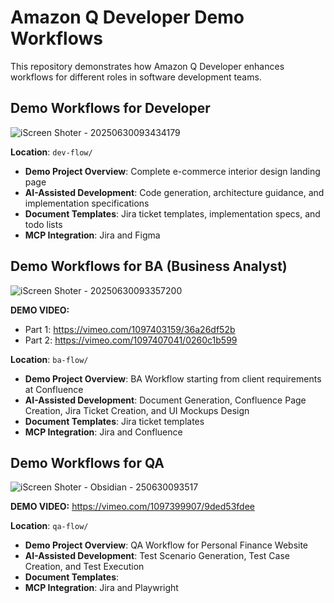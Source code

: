 # Amazon Q Developer Demo Workflows

This repository demonstrates how Amazon Q Developer enhances workflows for different roles in software development teams.

## Demo Workflows for Developer
![iScreen Shoter - 20250630093434179](https://github.com/user-attachments/assets/35189212-9854-49dd-b00a-2cbecc097fee)

**Location**: `dev-flow/`

- **Demo Project Overview**: Complete e-commerce interior design landing page
- **AI-Assisted Development**: Code generation, architecture guidance, and implementation specifications
- **Document Templates**: Jira ticket templates, implementation specs, and todo lists
- **MCP Integration**: Jira and Figma

## Demo Workflows for BA (Business Analyst)
![iScreen Shoter - 20250630093357200](https://github.com/user-attachments/assets/422c936d-450f-4d4e-806f-43adfc0eb666)

**DEMO VIDEO:**
- Part 1: https://vimeo.com/1097403159/36a26df52b
- Part 2: https://vimeo.com/1097407041/0260c1b599

**Location**: `ba-flow/`

- **Demo Project Overview**: BA Workflow starting from client requirements at Confluence
- **AI-Assisted Development**: Document Generation, Confluence Page Creation, Jira Ticket Creation, and UI Mockups Design
- **Document Templates**: Jira ticket templates
- **MCP Integration**: Jira and Confluence

## Demo Workflows for QA
![iScreen Shoter - Obsidian - 250630093517](https://github.com/user-attachments/assets/20d8fc65-b33e-49c1-aa59-b482953d7711)

**DEMO VIDEO:** https://vimeo.com/1097399907/9ded53fdee

**Location**: `qa-flow/`

- **Demo Project Overview**: QA Workflow for Personal Finance Website
- **AI-Assisted Development**: Test Scenario Generation, Test Case Creation, and Test Execution
- **Document Templates**: 
- **MCP Integration**: Jira and Playwright
